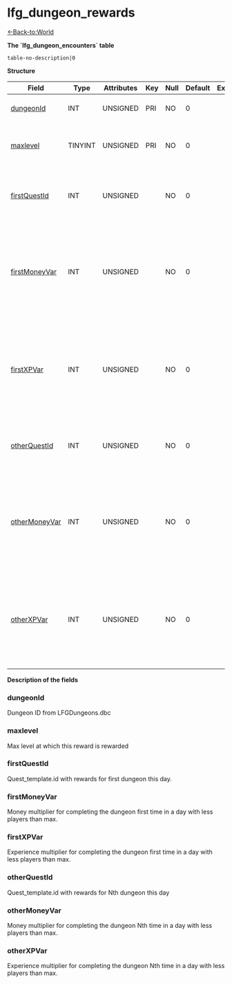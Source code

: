 # lfg\_dungeon\_rewards

[<-Back-to:World](database-world.md)

**The \`lfg\_dungeon\_encounters\` table**

`table-no-description|0`

**Structure**

| Field              | Type       | Attributes | Key | Null | Default | Extra | Comment                                                                                         |
|--------------------|------------|------------|-----|------|---------|-------|-------------------------------------------------------------------------------------------------|
| [dungeonId][1]     | INT    | UNSIGNED   | PRI | NO   | 0       |       | Dungeon entry from dbc                                                                          |
| [maxlevel][2]      | TINYINT | UNSIGNED   | PRI | NO   | 0       |       | Max level at which this reward is rewarded                                                      |
| [firstQuestId][3]  | INT    | UNSIGNED   |     | NO   | 0       |       | Quest id with rewards for first dungeon this day                                                |
| [firstMoneyVar][4] | INT    | UNSIGNED   |     | NO   | 0       |       | Money multiplier for completing the dungeon first time in a day with less players than max      |
| [firstXPVar][5]    | INT    | UNSIGNED   |     | NO   | 0       |       | Experience multiplier for completing the dungeon first time in a day with less players than max |
| [otherQuestId][6]  | INT    | UNSIGNED   |     | NO   | 0       |       | Quest id with rewards for Nth dungeon this day                                                  |
| [otherMoneyVar][7] | INT    | UNSIGNED   |     | NO   | 0       |       | Money multiplier for completing the dungeon Nth time in a day with less players than max        |
| [otherXPVar][8]    | INT    | UNSIGNED   |     | NO   | 0       |       | Experience multiplier for completing the dungeon Nth time in a day with less players than max   |

[1]: #dungeonid
[2]: #maxlevel
[3]: #firstquestid
[4]: #firstmoneyvar
[5]: #firstxpvar
[6]: #otherquestid
[7]: #othermoneyvar
[8]: #otherxpvar

**Description of the fields**

### dungeonId

Dungeon ID from LFGDungeons.dbc

### maxlevel

Max level at which this reward is rewarded

### firstQuestId

Quest\_template.id with rewards for first dungeon this day.

### firstMoneyVar

Money multiplier for completing the dungeon first time in a day with less players than max.

### firstXPVar

Experience multiplier for completing the dungeon first time in a day with less players than max.

### otherQuestId

Quest\_template.id with rewards for Nth dungeon this day

### otherMoneyVar

Money multiplier for completing the dungeon Nth time in a day with less players than max.

### otherXPVar

Experience multiplier for completing the dungeon Nth time in a day with less players than max.
